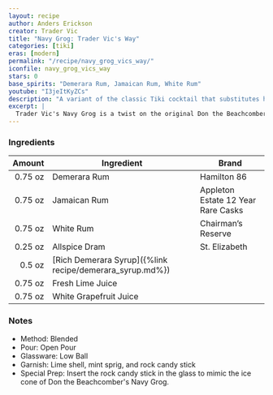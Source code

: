 ```yaml
---
layout: recipe
author: Anders Erickson
creator: Trader Vic
title: "Navy Grog: Trader Vic's Way"
categories: [tiki]
eras: [modern]
permalink: "/recipe/navy_grog_vics_way/"
iconfile: navy_grog_vics_way
stars: 0
base_spirits: "Demerara Rum, Jamaican Rum, White Rum"
youtube: "I3jeItKyZCs"
description: "A variant of the classic Tiki cocktail that substitutes honey syrup and soda water with pimento dram."
excerpt: |
  Trader Vic's Navy Grog is a twist on the original Don the Beachcomber recipe. The two drinks share similar rum bases and use lime and grapefruit juice. However, Trader Vic's version swaps out the honey syrup and club soda for pimento dram. Furthermore, the drink is served with a rock candy stick as a garnish instead of the iconic shaved ice cone used in Don the Beachcomber's recipe. This version is popular in many bars and restaurants that serve Tiki drinks.
---
```


### Ingredients

|  Amount | Ingredient                                               | Brand                              |
| ------: | -------------------------------------------------------- | ---------------------------------- |
| 0.75 oz | Demerara Rum                                             | Hamilton 86                        |
| 0.75 oz | Jamaican Rum                                             | Appleton Estate 12 Year Rare Casks |
| 0.75 oz | White Rum                                                | Chairman’s Reserve                 |
| 0.25 oz | Allspice Dram                                            | St. Elizabeth                      |
|  0.5 oz | [Rich Demerara Syrup]({%link recipe/demerara_syrup.md%}) |
| 0.75 oz | Fresh Lime Juice                                         |
| 0.75 oz | White Grapefruit Juice                                   |

### Notes

- Method: Blended
- Pour: Open Pour
- Glassware: Low Ball
- Garnish: Lime shell, mint sprig, and rock candy stick
- Special Prep: Insert the rock candy stick in the glass to mimic the ice cone of Don the Beachcomber's Navy Grog.
